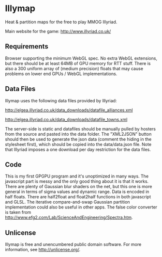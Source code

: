 Illymap
=======

Heat & partition maps for the free to play MMOG Illyriad.

Main website for the game: <http://www.illyriad.co.uk/>


Requirements
------------

Browser supporting the minimum WebGL spec. No extra WebGL extensions, but there should be at least 64MB of GPU memory for RTT stuff.
There is also a 300 uniform array of (medium precision) floats that may cause problems on lower end GPUs / WebGL implementations.


Data Files
----------

Illymap uses the following data files provided by Illyriad:

<http://elgea.illyriad.co.uk/data_downloads/datafile_alliances.xml>

<http://elgea.illyriad.co.uk/data_downloads/datafile_towns.xml>

The server-side is static and datafiles should be manually pulled by hosters from the source and pasted into the data folder.
The "XML2JSON" button should then be used to generate the json data (comment the hiding in the stylesheet first), which should be copied into the data/data.json file.
Note that Illyriad imposes a one download per day restriction for the data files.

Code
----

This is my first GPGPU program and it's unoptimized in many ways.
The javascript part is messy and the only good thing about it is that it works.
There are plenty of Gaussian blur shaders on the net, but this one is more general in terms of sigma values and dynamic range.
Data is encoded in half floats. There are half2float and float2half functions in both javascript and GLSL.
The iterative compare-and-swap Gaussian partition implementation could also be useful in other apps.
The false color converter is taken from <http://www.efg2.com/Lab/ScienceAndEngineering/Spectra.htm>.


Unlicense
---------

Illymap is free and unencumbered public domain software. For more information, see <http://unlicense.org/>.
